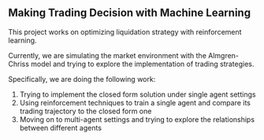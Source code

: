 ## Making Trading Decision with Machine Learning
This project works on optimizing liquidation strategy with reinforcement learning.

Currently, we are simulating the market environment with the Almgren-Chriss model and trying to explore the implementation of trading strategies.

Specifically, we are doing the following work:

1. Trying to implement the closed form solution under single agent settings
2. Using reinforcement techniques to train a single agent and compare its trading trajectory to the closed form one
3. Moving on to multi-agent settings and trying to explore the relationships between different agents
